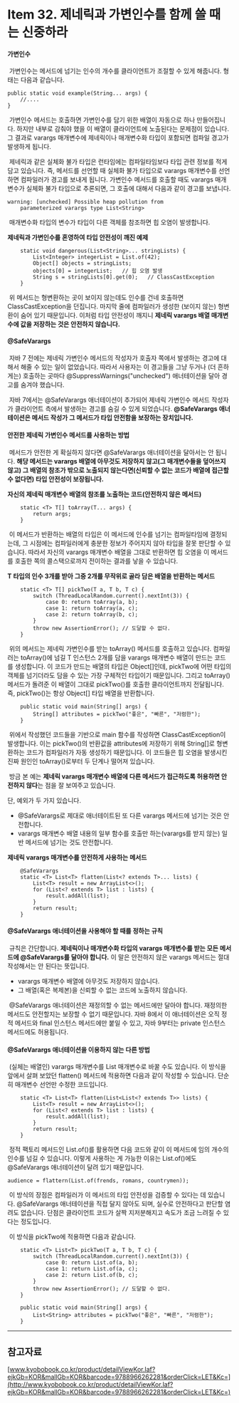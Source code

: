# Item 32. 제네릭과 가변인수를 함께 쓸 때는 신중하라

#### 가변인수

 가변인수는 메서드에 넘기는 인수의 개수를 클라이언트가 조절할 수 있게 해줍니다. 형태는 다음과 같습니다.

```
public static void example(String... args) {
    //....
}
```

 가변인수 메서드는 호출하면 가변인수를 담기 위한 배열이 자동으로 하나 만들어집니다. 하지만 내부로 감춰야 했을 이 배열이 클라이언트에 노출된다는 문제점이 있습니다. 그 결과로 varargs 매개변수에 제네릭이나 매개변수화 타입이 포함되면 컴파일 경고가 발생하게 됩니다.

 제네릭과 같은 실체화 불가 타입은 런타임에는 컴파일타임보다 타입 관련 정보를 적게 담고 있습니다. 즉, 메서드를 선언할 때 실체화 불가 타입으로 varargs 매개변수를 선언하면 컴파일러가 경고를 보내게 됩니다. 가변인수 메서드를 호출할 때도 varargs 매개변수가 실체화 불가 타입으로 추론되면, 그 호출에 대해서 다음과 같이 경고를 보냅니다.

```
warning: [unchecked] Possible heap pollution from
    parameterized varargs type List<String>
```

 매개변수화 타입의 변수가 타입이 다른 객체를 참조하면 힙 오염이 발생합니다.

**제네릭과 가변인수를 혼영하여 타입 안전성이 깨진 예제**

```
    static void dangerous(List<String>... stringLists) {
        List<Integer> integerList = List.of(42); 
        Object[] objects = stringLists;
        objects[0] = integerList;   // 힙 오염 발생
        String s = stringLists[0].get(0);   // ClassCastException
    }
```

 위 메서드는 형변환하는 곳이 보이지 않는데도 인수를 건네 호출하면 ClassCastException을 던집니다. 마지막 줄에 컴파일러가 생성한 (보이지 않는) 형변환이 숨어 있기 때문입니다. 이처럼 타입 안전성이 깨지니 **제네릭 varargs 배열 매개변수에 값을 저장하는 것은 안전하지 않습니다.**

#### @SafeVarargs

 자바 7 전에는 제네릭 가변인수 메서드의 작성자가 호출자 쪽에서 발생하는 경고에 대해서 해줄 수 있는 일이 없었습니다. 따라서 사용자는 이 경고들을 그냥 두거나 (더 흔하게는) 호출하는 곳마다 @SuppressWarnings("unchecked") 애너테이션을 달아 경고를 숨겨야 했습니다.

 자바 7에서는 @SafeVarargs 애너테이션이 추가되어 제네릭 가변인수 메서드 작성자가 클라이언트 측에서 발생하는 경고를 숨길 수 있게 되었습니다. **@SafeVarargs 애너테이션은 메서드 작성가 그 메서드가 타입 안전함을 보장하는 장치입니다.**

#### 안전한 제네릭 가변인수 메서드를 사용하는 방법

 메서드가 안전한 게 확실하지 않다면 @SafeVarargs 애너테이션을 달아서는 안 됩니다. **해당 메서드는 varargs 배열에 아무것도 저장하지 않고(그 매개변수들을 덮어쓰지 않고) 그 배열의 참조가 밖으로 노출되지 않는다면(신뢰할 수 없는 코드가 배열에 접근할 수 없다면) 타입 안전성이 보장됩니다.** 

**자신의 제네릭 매개변수 배열의 참조를 노출하는 코드(안전하지 않은 메서드)**

```
    static <T> T[] toArray(T... args) {
        return args;
    }
```

 이 메서드가 반환하는 배열의 타입은 이 메서드에 인수를 넘기는 컴파일타임에 결정되는데, 그 시점에는 컴파일러에게 충분한 정보가 주어지지 않아 타입을 잘못 판단할 수 있습니다. 따라서 자신의 varargs 매개변수 배열을 그대로 반환하면 힙 오염을 이 메서드를 호출한 쪽의 콜스택으로까지 전이하는 결과를 낳을 수 있습니다.

**T 타입의 인수 3개를 받아 그중 2개를 무작위로 골라 담은 배열을 반환하는 메서드**

```
    static <T> T[] pickTwo(T a, T b, T c) {
        switch (ThreadLocalRandom.current().nextInt(3)) {
            case 0: return toArray(a, b);
            case 1: return toArray(a, c);
            case 2: return toArray(b, c);
        }
        throw new AssertionError(); // 도달할 수 없다.
    }
```

 위의 메서드는 제네릭 가변인수를 받는 toArray() 메서드를 호출하고 있습니다. 컴파일러는 toArray()에 넘길 T 인스턴스 2개를 담을 varargs 매개변수 배열이 만드는 코드를 생성합니다. 이 코드가 만드는 배열의 타입은 Object\[\]인데, pickTwo에 어떤 타입의 객체를 넘기더라도 담을 수 있는 가장 구체적인 타입이기 때문입니다. 그리고 toArray() 메서드가 돌려준 이 배열이 그대로 pickTwo()를 호출한 클라이언트까지 전달됩니다. 즉, pickTwo()는 항상 Object\[\] 타입 배열을 반환합니다.

```
    public static void main(String[] args) {
        String[] attributes = pickTwo("좋은", "빠른", "저렴한");
    }
```

 위에서 작성했던 코드들을 기반으로 main 함수를 작성하면 ClassCastException이 발생합니다. 이는 pickTwo()의 반환값을 attributes에 저장하기 위해 String\[\]로 형변환하는 코드가 컴파일러가 자동 생성하기 때문입니다. 이 코드들은 힙 오염을 발생시킨 진짜 원인인 toArray()로부터 두 단계나 떨어져 있습니다.

 방금 본 예는 **제네릭 varargs 매개변수 배열에 다른 메서드가 접근하도록 허용하면 안전하지 않다**는 점을 잘 보여주고 있습니다.

단, 예외가 두 가지 있습니다.

-   @SafeVarargs로 제대로 애너테이트된 또 다른 varargs 메서드에 넘기는 것은 안전합니다.
-   varargs 매개변수 배열 내용의 일부 함수를 호출만 하는(varargs를 받지 않는) 일반 메서드에 넘기는 것도 안전합니다.

**제네릭 varargs 매개변수를 안전하게 사용하는 메서드**

```
    @SafeVarargs
    static <T> List<T> flatten(List<? extends T>... lists) {
        List<T> result = new ArrayList<>();
        for (List<? extends T> list : lists) {
            result.addAll(list);
        }
        return result;
    }
```

#### @SafeVarargs 애너테이션을 사용해야 할 때를 정하는 규칙

 규칙은 간단합니다. **제네릭이나 매개변수화 타입의 varargs 매개변수를 받는 모든 메서드에 @SafeVarargs를 달아야 합니다.** 이 말은 안전하지 않은 varargs 메서드는 절대 작성해서는 안 된다는 뜻입니다.

-   varargs 매개변수 배열에 아무것도 저장하지 않습니다.
-   그 배열(혹은 복제본)을 신뢰할 수 없는 코드에 노출하지 않습니다.

 @SafeVarargs 애너테이션은 재정의할 수 없는 메서드에만 달아야 합니다. 재정의한 메서드도 안전할지는 보장할 수 없기 때문입니다. 자바 8에서 이 애너테이션은 오직 정적 메서드와 final 인스턴스 메서드에만 붙일 수 있고, 자바 9부터는 private 인스턴스 메서드에도 허용됩니다.

#### @SafeVarargs 애너테이션을 이용하지 않는 다른 방법

 (실체는 배열인) varargs 매개변수를 List 매개변수로 바꿀 수도 있습니다. 이 방식을 앞에서 살펴 보았던 flatten() 메서드에 적용하면 다음과 같이 작성할 수 있습니다. 단순히 매개변수 선언만 수정한 코드입니다.

```
    static <T> List<T> flatten(List<List<? extends T>> lists) {
        List<T> result = new ArrayList<>();
        for (List<? extends T> list : lists) {
            result.addAll(list);
        }
        return result;
    }
```

 정적 팩토리 메서드인 List.of()를 활용하면 다음 코드와 같이 이 메서드에 임의 개수의 인수를 넘길 수 있습니다. 이렇게 사용하는 게 가능한 이유는 List.of()에도 @SafeVarargs 애너테이션이 달려 있기 때문입니다.

```
audience = flattern(List.of(frends, romans, countrymen));
```

 이 방식의 장점은 컴파일러가 이 메서드의 타입 안전성을 검증할 수 있다는 데 있습니다. @SafeVarargs 애너테이션을 직접 달지 않아도 되며, 실수로 안전하다고 판단할 염려도 없습니다. 단점은 클라이언트 코드가 살짝 지저분해지고 속도가 조금 느려질 수 있다는 정도입니다.

 이 방식을 pickTwo에 적용하면 다음과 같습니다.

```
    static <T> List<T> pickTwo(T a, T b, T c) {
        switch (ThreadLocalRandom.current().nextInt(3)) {
            case 0: return List.of(a, b);
            case 1: return List.of(a, c);
            case 2: return List.of(b, c);
        }
        throw new AssertionError(); // 도달할 수 없다.
    }
```

```
    public static void main(String[] args) {
        List<String> attributes = pickTwo("좋은", "빠른", "저렴한");
    }
```

---

## 참고자료

[www.kyobobook.co.kr/product/detailViewKor.laf?ejkGb=KOR&mallGb=KOR&barcode=9788966262281&orderClick=LET&Kc=](http://www.kyobobook.co.kr/product/detailViewKor.laf?ejkGb=KOR&mallGb=KOR&barcode=9788966262281&orderClick=LET&Kc=)
